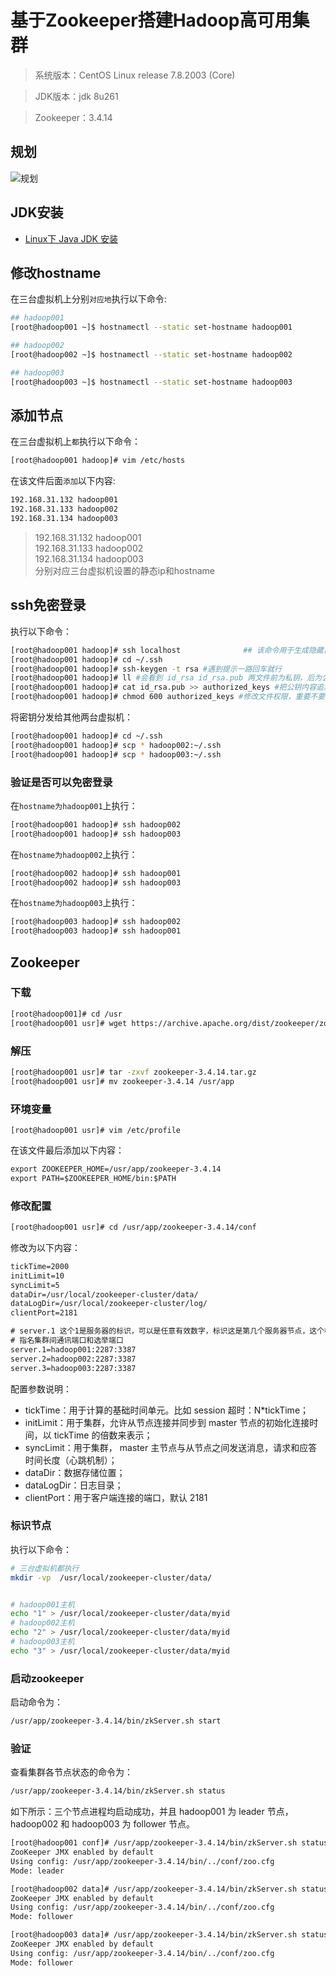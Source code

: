 # 基于Zookeeper搭建Hadoop高可用集群
>系统版本：CentOS Linux release 7.8.2003 (Core)    
      
>JDK版本：jdk 8u261
      
>Zookeeper：3.4.14
         
>
## 规划
![规划](https://camo.githubusercontent.com/9d815ddad1f979ac693a6d96f2e59c0962a72c14/68747470733a2f2f67697465652e636f6d2f68656962616979696e672f426967446174612d4e6f7465732f7261772f6d61737465722f70696374757265732f6861646f6f70e9ab98e58fafe794a8e99b86e7bea4e8a784e588922e706e67)

## JDK安装
- [Linux下 Java JDK 安装](notes/大数据/大数据常用软件安装/基础软件/JDK安装.md)

## 修改hostname
在三台虚拟机上分别`对应地`执行以下命令:
       
```bash
## hadoop001
[root@hadoop001 ~]$ hostnamectl --static set-hostname hadoop001

## hadoop002
[root@hadoop002 ~]$ hostnamectl --static set-hostname hadoop002

## hadoop003
[root@hadoop003 ~]$ hostnamectl --static set-hostname hadoop003

```
          
## 添加节点
在三台虚拟机上`都`执行以下命令：    
      
```bash
[root@hadoop001 hadoop]# vim /etc/hosts
```
          
在该文件后面`添加`以下内容:   
       
```html
192.168.31.132 hadoop001
192.168.31.133 hadoop002
192.168.31.134 hadoop003
```
         
>192.168.31.132 hadoop001         
192.168.31.133 hadoop002           
192.168.31.134 hadoop003           
分别对应三台虚拟机设置的静态ip和hostname
           
## ssh免密登录
执行以下命令：     
          
```bash
[root@hadoop001 hadoop]# ssh localhost              ## 该命令用于生成隐藏目录.ssh
[root@hadoop001 hadoop]# cd ~/.ssh
[root@hadoop001 hadoop]# ssh-keygen -t rsa #遇到提示一路回车就行
[root@hadoop001 hadoop]# ll #会看到 id_rsa id_rsa.pub 两文件前为私钥，后为公钥
[root@hadoop001 hadoop]# cat id_rsa.pub >> authorized_keys #把公钥内容追加到authorized_keys文件中
[root@hadoop001 hadoop]# chmod 600 authorized_keys #修改文件权限，重要不要忽略
```
          
将密钥分发给其他两台虚拟机：      
           
```bash
[root@hadoop001 hadoop]# cd ~/.ssh
[root@hadoop001 hadoop]# scp * hadoop002:~/.ssh
[root@hadoop001 hadoop]# scp * hadoop003:~/.ssh
```
           
### 验证是否可以免密登录
在`hostname为hadoop001`上执行：
           
```bash
[root@hadoop001 hadoop]# ssh hadoop002
[root@hadoop001 hadoop]# ssh hadoop003
```
         
在`hostname为hadoop002`上执行：
           
```bash
[root@hadoop002 hadoop]# ssh hadoop001
[root@hadoop002 hadoop]# ssh hadoop003
```
           
在`hostname为hadoop003`上执行：
           
```bash
[root@hadoop003 hadoop]# ssh hadoop002
[root@hadoop003 hadoop]# ssh hadoop001
```
          
## Zookeeper
### 下载
```bash
[root@hadoop001]# cd /usr 
[root@hadoop001 usr]# wget https://archive.apache.org/dist/zookeeper/zookeeper-3.4.14/zookeeper-3.4.14.tar.gz
```
          
### 解压
```bash
[root@hadoop001 usr]# tar -zxvf zookeeper-3.4.14.tar.gz
[root@hadoop001 usr]# mv zookeeper-3.4.14 /usr/app
```
     
### 环境变量
```
[root@hadoop001 usr]# vim /etc/profile
```
          
在该文件最后添加以下内容：
          
```html
export ZOOKEEPER_HOME=/usr/app/zookeeper-3.4.14
export PATH=$ZOOKEEPER_HOME/bin:$PATH
```
          
### 修改配置
```bash
[root@hadoop001 usr]# cd /usr/app/zookeeper-3.4.14/conf
```
          
修改为以下内容：    
        
```html
tickTime=2000
initLimit=10
syncLimit=5
dataDir=/usr/local/zookeeper-cluster/data/
dataLogDir=/usr/local/zookeeper-cluster/log/
clientPort=2181

# server.1 这个1是服务器的标识，可以是任意有效数字，标识这是第几个服务器节点，这个标识要写到dataDir目录下面myid文件里
# 指名集群间通讯端口和选举端口
server.1=hadoop001:2287:3387
server.2=hadoop002:2287:3387
server.3=hadoop003:2287:3387
```
           
配置参数说明：
    
- tickTime：用于计算的基础时间单元。比如 session 超时：N*tickTime；
- initLimit：用于集群，允许从节点连接并同步到 master 节点的初始化连接时间，以 tickTime 的倍数来表示；
- syncLimit：用于集群， master 主节点与从节点之间发送消息，请求和应答时间长度（心跳机制）；
- dataDir：数据存储位置；
- dataLogDir：日志目录；
- clientPort：用于客户端连接的端口，默认 2181
          
### 标识节点
执行以下命令：        
```bash
# 三台虚拟机都执行
mkdir -vp  /usr/local/zookeeper-cluster/data/


# hadoop001主机
echo "1" > /usr/local/zookeeper-cluster/data/myid
# hadoop002主机
echo "2" > /usr/local/zookeeper-cluster/data/myid
# hadoop003主机
echo "3" > /usr/local/zookeeper-cluster/data/myid
```
           
### 启动zookeeper
启动命令为：    
      
```bash
/usr/app/zookeeper-3.4.14/bin/zkServer.sh start
```
          
### 验证
查看集群各节点状态的命令为：  
```bash
/usr/app/zookeeper-3.4.14/bin/zkServer.sh status
```
           
如下所示：三个节点进程均启动成功，并且 hadoop001 为 leader 节点，hadoop002 和 hadoop003 为 follower 节点。
            
```bash
[root@hadoop001 conf]# /usr/app/zookeeper-3.4.14/bin/zkServer.sh status
ZooKeeper JMX enabled by default
Using config: /usr/app/zookeeper-3.4.14/bin/../conf/zoo.cfg
Mode: leader
```


```bash
[root@hadoop002 data]# /usr/app/zookeeper-3.4.14/bin/zkServer.sh status
ZooKeeper JMX enabled by default
Using config: /usr/app/zookeeper-3.4.14/bin/../conf/zoo.cfg
Mode: follower
```


```bash
[root@hadoop003 data]# /usr/app/zookeeper-3.4.14/bin/zkServer.sh status
ZooKeeper JMX enabled by default
Using config: /usr/app/zookeeper-3.4.14/bin/../conf/zoo.cfg
Mode: follower
```